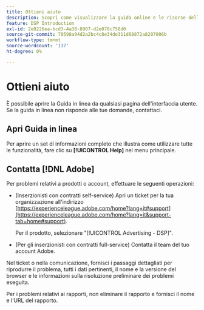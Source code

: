 ```yaml
---
title: Ottieni aiuto
description: Scopri come visualizzare la guida online e le risorse della community e come ottenere supporto tecnico.
feature: DSP Introduction
exl-id: 2e0226ea-bcd3-4a38-8907-d2e078c758d0
source-git-commit: 70598a94d2a2bc4c8e34de311d68872a8207006b
workflow-type: tm+mt
source-wordcount: '137'
ht-degree: 0%

---
```


# Ottieni aiuto

È possibile aprire la Guida in linea da qualsiasi pagina dell&#39;interfaccia utente. Se la guida in linea non risponde alle tue domande, contattaci.

## Apri Guida in linea

Per aprire un set di informazioni completo che illustra come utilizzare tutte le funzionalità, fare clic su **[!UICONTROL Help]** nel menu principale.

<!--
## Ask the Adobe Advertising community

Look for answers to your questions in the [Adobe Advertising community forums](https://experienceleaguecommunities.adobe.com/t5/adobe-advertising/ct-p/adobe-advertising-cloud-community).
-->

## Contatta [!DNL Adobe]

Per problemi relativi a prodotti o account, effettuare le seguenti operazioni:

* (Inserzionisti con contratti self-service) Apri un ticket per la tua organizzazione all&#39;indirizzo [https://experienceleague.adobe.com/home?lang=it#support](https://experienceleague.adobe.com/home?lang=it&support-tab=home#support).

  Per il prodotto, selezionare &quot;[!UICONTROL Advertising - DSP]&quot;.

* (Per gli inserzionisti con contratti full-service) Contatta il team del tuo account Adobe.

Nel ticket o nella comunicazione, fornisci i passaggi dettagliati per riprodurre il problema, tutti i dati pertinenti, il nome e la versione del browser e le informazioni sulla risoluzione preliminare dei problemi eseguita.

Per i problemi relativi ai rapporti, non eliminare il rapporto e fornisci il nome e l’URL del rapporto.

